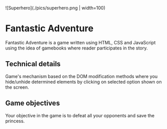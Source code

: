 ![Superhero](./pics/superhero.png | width=100)
                      
 
 # Fantastic Adventure
Fantastic Adventure is a game written using HTML, CSS and JavaScript using the idea of gamebooks where reader participates in the story. </br>

## Technical details

Game's mechanism based on the DOM modification methods where you hide/unhide determined elements by clicking on selected option shown on the screen.

## Game objectives

Your objective in the game is to defeat all your opponents and save the princess. 

